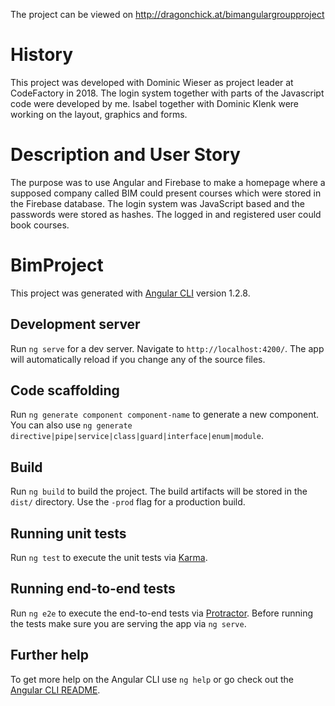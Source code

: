 
The project can be viewed on http://dragonchick.at/bimangulargroupproject

# History

This project was developed with Dominic Wieser as project leader at CodeFactory in 2018. 
The login system together with parts of the Javascript code were developed by me. Isabel together with Dominic Klenk were working on the layout, graphics and forms. 

# Description and User Story

The purpose was to use Angular and Firebase to make a homepage where a supposed company called BIM could present courses which were stored in the Firebase database. The login system was JavaScript based and the passwords were stored as hashes. The logged in and registered user could book courses. 


# BimProject

This project was generated with [Angular CLI](https://github.com/angular/angular-cli) version 1.2.8.

## Development server

Run `ng serve` for a dev server. Navigate to `http://localhost:4200/`. The app will automatically reload if you change any of the source files.

## Code scaffolding

Run `ng generate component component-name` to generate a new component. You can also use `ng generate directive|pipe|service|class|guard|interface|enum|module`.

## Build

Run `ng build` to build the project. The build artifacts will be stored in the `dist/` directory. Use the `-prod` flag for a production build.

## Running unit tests

Run `ng test` to execute the unit tests via [Karma](https://karma-runner.github.io).

## Running end-to-end tests

Run `ng e2e` to execute the end-to-end tests via [Protractor](http://www.protractortest.org/).
Before running the tests make sure you are serving the app via `ng serve`.

## Further help

To get more help on the Angular CLI use `ng help` or go check out the [Angular CLI README](https://github.com/angular/angular-cli/blob/master/README.md).
